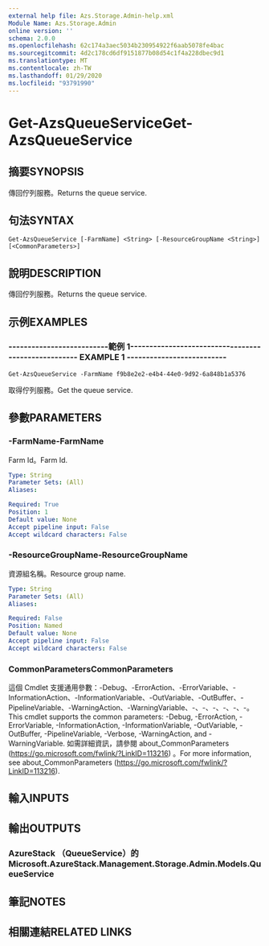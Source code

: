```yaml
---
external help file: Azs.Storage.Admin-help.xml
Module Name: Azs.Storage.Admin
online version: ''
schema: 2.0.0
ms.openlocfilehash: 62c174a3aec5034b230954922f6aab5078fe4bac
ms.sourcegitcommit: 4d2c178cd6df9151877b08d54c1f4a228dbec9d1
ms.translationtype: MT
ms.contentlocale: zh-TW
ms.lasthandoff: 01/29/2020
ms.locfileid: "93791990"
---
```

# <span data-ttu-id="096f5-101">Get-AzsQueueService</span><span class="sxs-lookup"><span data-stu-id="096f5-101">Get-AzsQueueService</span></span>

## <span data-ttu-id="096f5-102">摘要</span><span class="sxs-lookup"><span data-stu-id="096f5-102">SYNOPSIS</span></span>
<span data-ttu-id="096f5-103">傳回佇列服務。</span><span class="sxs-lookup"><span data-stu-id="096f5-103">Returns the queue service.</span></span>

## <span data-ttu-id="096f5-104">句法</span><span class="sxs-lookup"><span data-stu-id="096f5-104">SYNTAX</span></span>

```
Get-AzsQueueService [-FarmName] <String> [-ResourceGroupName <String>] [<CommonParameters>]
```

## <span data-ttu-id="096f5-105">說明</span><span class="sxs-lookup"><span data-stu-id="096f5-105">DESCRIPTION</span></span>
<span data-ttu-id="096f5-106">傳回佇列服務。</span><span class="sxs-lookup"><span data-stu-id="096f5-106">Returns the queue service.</span></span>

## <span data-ttu-id="096f5-107">示例</span><span class="sxs-lookup"><span data-stu-id="096f5-107">EXAMPLES</span></span>

### <span data-ttu-id="096f5-108">--------------------------範例 1--------------------------</span><span class="sxs-lookup"><span data-stu-id="096f5-108">-------------------------- EXAMPLE 1 --------------------------</span></span>
```
Get-AzsQueueService -FarmName f9b8e2e2-e4b4-44e0-9d92-6a848b1a5376
```

<span data-ttu-id="096f5-109">取得佇列服務。</span><span class="sxs-lookup"><span data-stu-id="096f5-109">Get the queue service.</span></span>

## <span data-ttu-id="096f5-110">參數</span><span class="sxs-lookup"><span data-stu-id="096f5-110">PARAMETERS</span></span>

### <span data-ttu-id="096f5-111">-FarmName</span><span class="sxs-lookup"><span data-stu-id="096f5-111">-FarmName</span></span>
<span data-ttu-id="096f5-112">Farm Id。</span><span class="sxs-lookup"><span data-stu-id="096f5-112">Farm Id.</span></span>

```yaml
Type: String
Parameter Sets: (All)
Aliases: 

Required: True
Position: 1
Default value: None
Accept pipeline input: False
Accept wildcard characters: False
```

### <span data-ttu-id="096f5-113">-ResourceGroupName</span><span class="sxs-lookup"><span data-stu-id="096f5-113">-ResourceGroupName</span></span>
<span data-ttu-id="096f5-114">資源組名稱。</span><span class="sxs-lookup"><span data-stu-id="096f5-114">Resource group name.</span></span>

```yaml
Type: String
Parameter Sets: (All)
Aliases: 

Required: False
Position: Named
Default value: None
Accept pipeline input: False
Accept wildcard characters: False
```

### <span data-ttu-id="096f5-115">CommonParameters</span><span class="sxs-lookup"><span data-stu-id="096f5-115">CommonParameters</span></span>
<span data-ttu-id="096f5-116">這個 Cmdlet 支援通用參數：-Debug、-ErrorAction、-ErrorVariable、-InformationAction、-InformationVariable、-OutVariable、-OutBuffer、-PipelineVariable、-WarningAction、-WarningVariable、-、-、-、-、-、-。</span><span class="sxs-lookup"><span data-stu-id="096f5-116">This cmdlet supports the common parameters: -Debug, -ErrorAction, -ErrorVariable, -InformationAction, -InformationVariable, -OutVariable, -OutBuffer, -PipelineVariable, -Verbose, -WarningAction, and -WarningVariable.</span></span> <span data-ttu-id="096f5-117">如需詳細資訊，請參閱 about_CommonParameters (https://go.microsoft.com/fwlink/?LinkID=113216) 。</span><span class="sxs-lookup"><span data-stu-id="096f5-117">For more information, see about_CommonParameters (https://go.microsoft.com/fwlink/?LinkID=113216).</span></span>

## <span data-ttu-id="096f5-118">輸入</span><span class="sxs-lookup"><span data-stu-id="096f5-118">INPUTS</span></span>

## <span data-ttu-id="096f5-119">輸出</span><span class="sxs-lookup"><span data-stu-id="096f5-119">OUTPUTS</span></span>

### <span data-ttu-id="096f5-120">AzureStack （QueueService）的</span><span class="sxs-lookup"><span data-stu-id="096f5-120">Microsoft.AzureStack.Management.Storage.Admin.Models.QueueService</span></span>

## <span data-ttu-id="096f5-121">筆記</span><span class="sxs-lookup"><span data-stu-id="096f5-121">NOTES</span></span>

## <span data-ttu-id="096f5-122">相關連結</span><span class="sxs-lookup"><span data-stu-id="096f5-122">RELATED LINKS</span></span>

